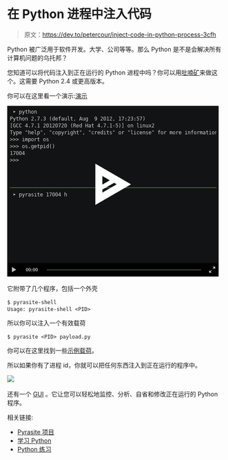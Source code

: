 # 在 Python 进程中注入代码

> 原文：<https://dev.to/petercour/inject-code-in-python-process-3cfh>

Python 被广泛用于软件开发。大学、公司等等。那么 Python 是不是会解决所有计算机问题的乌托邦？

您知道可以将代码注入到正在运行的 Python 进程中吗？你可以用[吡喃矿](http://pyrasite.com)来做这个。这需要 Python 2.4 或更高版本。

你可以在这里看一个演示:[演示](https://asciinema.org/a/1148/embed?)

[![](img/5aa4d62ef83273b653e10fd800b57e90.png)](https://asciinema.org/a/1148/embed?)

它附带了几个程序，包括一个外壳

```
$ pyrasite-shell
Usage: pyrasite-shell <PID> 
```

所以你可以注入一个有效载荷

```
$ pyrasite <PID> payload.py 
```

你可以在这里找到一些[示例载荷](https://pyrasite.readthedocs.io/en/latest/Payloads.html)。

所以如果你有了进程 id，你就可以把任何东西注入到正在运行的程序中。

[![](img/183caea2673c8d59f594fdd722fed589.png)](https://camo.githubusercontent.com/c83384d57d36599ec73d501067b08e3c883b9252/687474703a2f2f6c65776b2e6f72672f696d672f70797261736974652f70797261736974652d696e666f2e706e67)

还有一个 [GUI](https://github.com/lmacken/pyrasite-gui) 。它让您可以轻松地监控、分析、自省和修改正在运行的 Python 程序。

相关链接:

*   [Pyrasite 项目](https://github.com/lmacken/pyrasite)
*   [学习 Python](https://pythonbasics.org/)
*   [Python 练习](https://pythonbasics.org/exercises/)